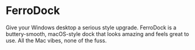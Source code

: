 # FerroDock
Give your Windows desktop a serious style upgrade. FerroDock is a buttery-smooth, macOS-style dock that looks amazing and feels great to use. All the Mac vibes, none of the fuss.
